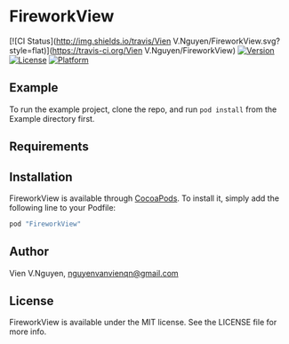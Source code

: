 # FireworkView

[![CI Status](http://img.shields.io/travis/Vien V.Nguyen/FireworkView.svg?style=flat)](https://travis-ci.org/Vien V.Nguyen/FireworkView)
[![Version](https://img.shields.io/cocoapods/v/FireworkView.svg?style=flat)](http://cocoapods.org/pods/FireworkView)
[![License](https://img.shields.io/cocoapods/l/FireworkView.svg?style=flat)](http://cocoapods.org/pods/FireworkView)
[![Platform](https://img.shields.io/cocoapods/p/FireworkView.svg?style=flat)](http://cocoapods.org/pods/FireworkView)

## Example

To run the example project, clone the repo, and run `pod install` from the Example directory first.

## Requirements

## Installation

FireworkView is available through [CocoaPods](http://cocoapods.org). To install
it, simply add the following line to your Podfile:

```ruby
pod "FireworkView"
```

## Author

Vien V.Nguyen, nguyenvanvienqn@gmail.com

## License

FireworkView is available under the MIT license. See the LICENSE file for more info.
